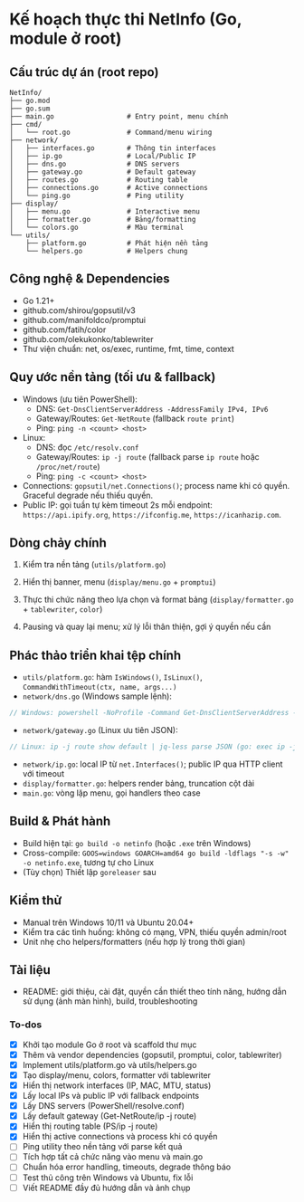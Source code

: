 <!-- e5560857-3b55-4619-a14c-95282c3f492f 13fd7f66-abfa-4fd0-be25-60d13f0ed6e6 -->
# Kế hoạch thực thi NetInfo (Go, module ở root)

## Cấu trúc dự án (root repo)

```
NetInfo/
├── go.mod
├── go.sum
├── main.go                  # Entry point, menu chính
├── cmd/
│   └── root.go              # Command/menu wiring
├── network/
│   ├── interfaces.go        # Thông tin interfaces
│   ├── ip.go                # Local/Public IP
│   ├── dns.go               # DNS servers
│   ├── gateway.go           # Default gateway
│   ├── routes.go            # Routing table
│   ├── connections.go       # Active connections
│   └── ping.go              # Ping utility
├── display/
│   ├── menu.go              # Interactive menu
│   ├── formatter.go         # Bảng/formatting
│   └── colors.go            # Màu terminal
└── utils/
    ├── platform.go          # Phát hiện nền tảng
    └── helpers.go           # Helpers chung
```

## Công nghệ & Dependencies

- Go 1.21+
- github.com/shirou/gopsutil/v3
- github.com/manifoldco/promptui
- github.com/fatih/color
- github.com/olekukonko/tablewriter
- Thư viện chuẩn: net, os/exec, runtime, fmt, time, context

## Quy ước nền tảng (tối ưu & fallback)

- Windows (ưu tiên PowerShell):
  - DNS: `Get-DnsClientServerAddress -AddressFamily IPv4, IPv6`
  - Gateway/Routes: `Get-NetRoute` (fallback `route print`)
  - Ping: `ping -n <count> <host>`
- Linux:
  - DNS: đọc `/etc/resolv.conf`
  - Gateway/Routes: `ip -j route` (fallback parse `ip route` hoặc `/proc/net/route`)
  - Ping: `ping -c <count> <host>`
- Connections: `gopsutil/net.Connections()`; process name khi có quyền. Graceful degrade nếu thiếu quyền.
- Public IP: gọi tuần tự kèm timeout 2s mỗi endpoint: `https://api.ipify.org`, `https://ifconfig.me`, `https://icanhazip.com`.

## Dòng chảy chính

1) Kiểm tra nền tảng (`utils/platform.go`)

2) Hiển thị banner, menu (`display/menu.go` + `promptui`)

3) Thực thi chức năng theo lựa chọn và format bảng (`display/formatter.go` + `tablewriter`, `color`)

4) Pausing và quay lại menu; xử lý lỗi thân thiện, gợi ý quyền nếu cần

## Phác thảo triển khai tệp chính

- `utils/platform.go`: hàm `IsWindows()`, `IsLinux()`, `CommandWithTimeout(ctx, name, args...)`
- `network/dns.go` (Windows sample lệnh):
```9:18:network/dns.go
// Windows: powershell -NoProfile -Command Get-DnsClientServerAddress -AddressFamily IPv4,IPv6 | ConvertTo-Json
```

- `network/gateway.go` (Linux ưu tiên JSON):
```9:14:network/gateway.go
// Linux: ip -j route show default | jq-less parse JSON (go: exec ip -j route, unmarshal JSON)
```

- `network/ip.go`: local IP từ `net.Interfaces()`; public IP qua HTTP client với timeout
- `display/formatter.go`: helpers render bảng, truncation cột dài
- `main.go`: vòng lặp menu, gọi handlers theo case

## Build & Phát hành

- Build hiện tại: `go build -o netinfo` (hoặc `.exe` trên Windows)
- Cross-compile: `GOOS=windows GOARCH=amd64 go build -ldflags "-s -w" -o netinfo.exe`, tương tự cho Linux
- (Tùy chọn) Thiết lập `goreleaser` sau

## Kiểm thử

- Manual trên Windows 10/11 và Ubuntu 20.04+
- Kiểm tra các tình huống: không có mạng, VPN, thiếu quyền admin/root
- Unit nhẹ cho helpers/formatters (nếu hợp lý trong thời gian)

## Tài liệu

- README: giới thiệu, cài đặt, quyền cần thiết theo tính năng, hướng dẫn sử dụng (ảnh màn hình), build, troubleshooting

### To-dos

- [x] Khởi tạo module Go ở root và scaffold thư mục
- [x] Thêm và vendor dependencies (gopsutil, promptui, color, tablewriter)
- [x] Implement utils/platform.go và utils/helpers.go
- [x] Tạo display/menu, colors, formatter với tablewriter
- [x] Hiển thị network interfaces (IP, MAC, MTU, status)
- [x] Lấy local IPs và public IP với fallback endpoints
- [x] Lấy DNS servers (PowerShell/resolve.conf)
- [x] Lấy default gateway (Get-NetRoute/ip -j route)
- [x] Hiển thị routing table (PS/ip -j route)
- [x] Hiển thị active connections và process khi có quyền
- [ ] Ping utility theo nền tảng với parse kết quả
- [ ] Tích hợp tất cả chức năng vào menu và main.go
- [ ] Chuẩn hóa error handling, timeouts, degrade thông báo
- [ ] Test thủ công trên Windows và Ubuntu, fix lỗi
- [ ] Viết README đầy đủ hướng dẫn và ảnh chụp